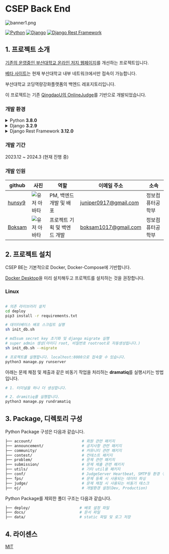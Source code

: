 # CSEP Back End

![banner1.png](data%2Fassets%2Fbanner1.png)

[![Python](https://img.shields.io/badge/python-3.8.0-blue.svg?style=flat-square)](https://www.python.org/downloads/release/python-362/)
[![Django](https://img.shields.io/badge/django-3.2.9-blue.svg?style=flat-square)](https://www.djangoproject.com/)
[![Django Rest Framework](https://img.shields.io/badge/django_rest_framework-3.12.0-blue.svg?style=flat-square)](http://www.django-rest-framework.org/)

## 1. 프로젝트 소개
[기존의 운영중인 부산대학교 온라인 저지 웹페이지](http://oj.pusan.ac.kr/)를 개선하는 프로젝트입니다.

[베타 사이트](http://10.125.121.115:8080/)는 현재 부산대학교 내부 네트워크에서만 접속이 가능합니다.

부산대학교 코딩역량강화플랫폼의 백엔드 레포지토리입니다.

이 프로젝트는 기존 [QingdaoU의 OnlineJudge](https://github.com/QingdaoU/OnlineJudge)를 기반으로 개발되었습니다.

### 개발 환경
<details>
  <summary>Python <strong>3.8.0</strong></summary>
  기본 QingdaoU의 Online Judge에 사용된 Python 버전은 <strong>3.8.0</strong> 입니다.
  이 프로젝트는 <strong>3.8.0</strong> 버전으로 개발되었습니다.
</details>

<details>
  <summary>Django <strong>3.2.9</strong></summary>
  기존 QingdaoU Online Judge에 사용된 버전인 <strong>3.2.9</strong> 버전을 사용합니다.
</details>

<details>
  <summary>Django Rest Framework <strong>3.12.0</strong></summary>
  기존 QingdaoU Online Judge에 사용된 버전인 <strong>3.12.0</strong> 버전을 사용합니다.
</details>

### 개발 기간
2023.12 ~ 2024.3 (현재 진행 중)

### 개발 인원
| github                              | 사진                                                              | 역할               | 이메일 주소                | 소속       |
|-------------------------------------|-----------------------------------------------------------------|------------------|-----------------------|----------|
| [hunsy9](https://github.com/hunsy9) | ![유저 아바타](https://avatars.githubusercontent.com/u/101303791?v=4)  | PM, 백엔드 개발 및 배포  | juniper0917@gmail.com | 정보컴퓨터공학부 |
| [Boksam](https://github.com/Boksam) | ![유저 아바타](https://avatars.githubusercontent.com/u/82745129?v=4) | 프로젝트 기획 및 백엔드 개발 | boksam1017@gmail.com  | 정보컴퓨터공학부 |

## 2. 프로젝트 설치
CSEP BE는 기본적으로 Docker, Docker-Compose에 기반합니다.

[Docker Desktop](https://www.docker.com/products/docker-desktop/)을 미리 설치해두고 프로젝트를 설치하는 것을 권장합니다.

### Linux
```bash

# 의존 라이브러리 설치
cd deploy
pip3 install -r requirements.txt

# 데이터베이스 배포 스크립트 실행
sh init_db.sh

# md5sum secret key 초기화 및 django migrate 실행
# super admin 생성(아이디 root, 비밀번호 rootroot로 자동생성됩니다.)
sh init_db.sh --migrate

# 프로젝트를 실행합니다. localhost:8080으로 접속할 수 있습니다.
python3 manage.py runserver


```

아래는 문제 채점 및 제출과 같은 비동기 작업을 처리하는 **dramatiq**를 실행시키는 방법입니다. 

```bash
# 1. 터미널을 하나 더 생성합니다.

# 2. dramitiq를 실행합니다.
python3 manage.py rundramatiq
```

## 3. Package, 디렉토리 구성

Python Package 구성은 다음과 같습니다.

```bash
├── account/                      # 회원 관련 패키지
├── announcement/                 # 공지사항 관련 패키지
├── community/                    # 커뮤니티 관련 패키지
├── contest/                      # 컨테스트 패키지
├── problem/                      # 문제 관련 패키지
├── submission/                   # 문제 제출 관련 패키지
├── utils/                        # 기타 util용 패키지
├── conf/                         # JudgeServer Heartbeat, SMTP등 환경 구성
├── fps/                          # 문제 등록 시 사용되는 데이터 파싱 
├── judge/                        # 문제 채점 시 사용되는 비동기 태스크
├── oj/                           # 개발환경 설정(Dev, Production)
```

Python Package를 제외한 폴더 구조는 다음과 같습니다.

```bash
├── deploy/                      # 배포 설정 파일
├── docs/                        # 문서 파일
├── data/                        # static 파일 및 로그 저장
```

## 4. 라이센스
[MIT](http://opensource.org/licenses/MIT)
